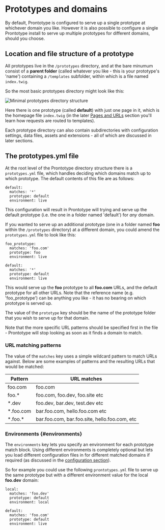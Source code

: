 # Prototypes and domains

By default, Prontotype is configured to serve up a single prototype at whichever domain you like. However it is also possible to configure a single Prontotype install to serve up multiple prototypes for different domains, should you choose. 

## Location and file structure of a prototype

All prototypes live in the `/prototypes` directory, and at the bare minumum consist of a **parent folder** (called whatever you like - this is your prototype's 'name') containing a `/templates` subfolder, within which is a file named `index.twig`.

So the most basic prototypes directory might look like this: 

![Minimal prototypes directory structure](/index.php/_assets/_system/img/docs/prototype-minimal-structure.png)

Here there is one prototype (called **default**) with just one page in it, which is the homepage file `index.twig` (in the later [Pages and URLs](#) section you'll learn how requests are routed to templates).

Each prototype directory can also contain subdirectories with configuration settings, data files, assets and extensions - all of which are discussed in later sections.

## The prototypes.yml file

At the root level of the Prontotype directory structure there is a `prototypes.yml` file, which handles deciding which domains match up to which prototype. The default contents of this file are as follows:

<pre><code>default:
  matches: '*'
  prototype: default
  environment: live
</code></pre>

This configuration will result in Prontotype will trying and serve up the default prototype (i.e. the one in a folder named 'default') for *any* domain. 

If you wanted to serve up an additional prototype (one in a folder named **foo** within the `/prototypes` directory) at a different domain, you could amend the `prototypes.yml` file to look like this:

<pre><code>foo_prototype:
  matches: 'foo.com'
  prototype: foo
  environment: live

default:
  matches: '*'
  prototype: default
  environment: live
</code></pre>

This would serve up the **foo** prototype to all **foo.com** URLs, and the default prototype for all other URLs. Note that the reference name (e.g. 'foo_prototype') can be anything you like - it has no bearing on which prototype is served up.

The value of the `prototype` key should be the name of the prototype folder that you wish to serve up for that domain.

<p class="note">Note that the more specific URL patterns should be specified first in the file - Prontotype will stop looking as soon as it finds a domain to match.</p>

### URL matching patterns

The value of the `matches` key uses a simple wildcard pattern to match URLs against. Below are some examples of patterns and the resulting URLs that would be matched:

| Pattern | URL matches |
| ----- | ----- |
| foo.com | foo.com |
| foo.* | foo.com, foo.dev, foo.site etc |
| *.dev | foo.dev, bar.dev, test.dev etc |
| *.foo.com | bar.foo.com, hello.foo.com etc |
| \*.foo.\* | bar.foo.com, bar.foo.site, hello.foo.com, etc |

### Environments {#environments}

The `environments` key lets you specify an environment for each prototype match block. Using different environments is completely optional but lets you load different configuration files in for different matched domains if required (as discussed in the [configuration section](#)).

So for example you could use the following `prontotypes.yml` file to serve up the same prototype but with a different environment value for the local **foo.dev** domain:

<pre><code>local:
  matches: 'foo.dev'
  prototype: default
  environment: local

default:
  matches: 'foo.com'
  prototype: default
  environment: live
</code></pre>

